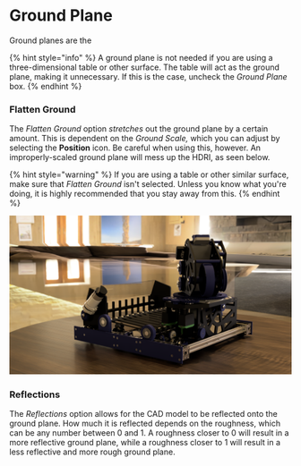 # Ground Plane

Ground planes are the 

{% hint style="info" %}
A ground plane is not needed if you are using a three-dimensional table or other surface. The table will act as the ground plane, making it unnecessary. If this is the case, uncheck the _Ground Plane_ box. 
{% endhint %}

### 

### Flatten Ground

The _Flatten Ground_ option _stretches_ out the ground plane by a certain amount. This is dependent on the _Ground Scale,_ which you can adjust by selecting the **Position** icon. Be careful when using this, however. An improperly-scaled ground plane will mess up the HDRI, as seen below.

{% hint style="warning" %}
If you are using a table or other similar surface, make sure that _Flatten Ground_ isn't selected. Unless you know what you're doing, it is highly recommended that you stay away from this. 
{% endhint %}

![FTC 11115 automatic ball turret](../.gitbook/assets/steven2.png)

### Reflections

The _Reflections_ option allows for the CAD model to be reflected onto the ground plane. How much it is reflected depends on the roughness, which can be any number between 0 and 1. A roughness closer to 0 will result in a more reflective ground plane, while a roughness closer to 1 will result in a less reflective and more rough ground plane.

